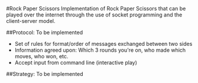 #Rock Paper Scissors
Implementation of Rock Paper Scissors that can be played over the internet through the use of socket programming and the client-server model.

##Protocol:
To be implemented
- Set of rules for format/order of messages exchanged between two sides
- Information agreed upon: Which 3 rounds you're on, who made which moves, who won, etc.
- Accept input from command line (interactive play)

##Strategy:
To be implemented
